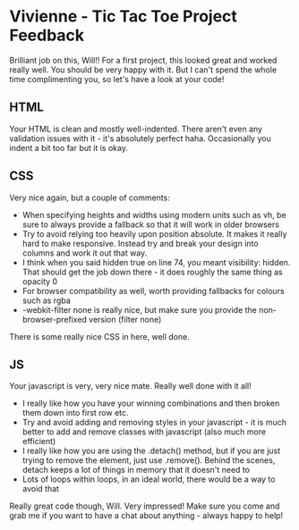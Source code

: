 # Vivienne - Tic Tac Toe Project Feedback

Brilliant job on this, Will!!  For a first project, this looked great and worked really well. You should be very happy with it. But I can't spend the whole time complimenting you, so let's have a look at your code!

## HTML

Your HTML is clean and mostly well-indented.  There aren't even any validation issues with it - it's absolutely perfect haha.  Occasionally you indent a bit too far but it is okay.

## CSS

Very nice again, but a couple of comments:

- When specifying heights and widths using modern units such as vh, be sure to always provide a fallback so that it will work in older browsers
- Try to avoid relying too heavily upon position absolute. It makes it really hard to make responsive.  Instead try and break your design into columns and work it out that way.
- I think when you said hidden true on line 74, you meant visibility: hidden. That should get the job down there - it does roughly the same thing as opacity 0
- For browser compatibility as well, worth providing fallbacks for colours such as rgba
- -webkit-filter none is really nice, but make sure you provide the non-browser-prefixed version (filter none)

There is some really nice CSS in here, well done.

## JS

Your javascript is very, very nice mate. Really well done with it all!

- I really like how you have your winning combinations and then broken them down into first row etc.
- Try and avoid adding and removing styles in your javascript - it is much better to add and remove classes with javascript (also much more efficient)
- I really like how you are using the .detach() method, but if you are just trying to remove the element, just use .remove(). Behind the scenes, detach keeps a lot of things in memory that it doesn't need to
- Lots of loops within loops, in an ideal world, there would be a way to avoid that


Really great code though, Will.  Very impressed!  Make sure you come and grab me if you want to have a chat about anything - always happy to help!